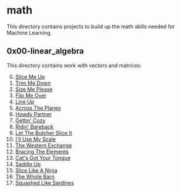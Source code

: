 # math
This directory contains projects to build up the math skills needed for Machine Learning.

## 0x00-linear_algebra
This directory contains work with vectors and matrices:

0. [Slice Me Up](/math/0x00-linear_algebra/0-slice_me_up.py)
1. [Trim Me Down](/math/0x00-linear_algebra/1-trim_me_down.py)
2. [Size Me Please](/math/0x00-linear_algebra/2-size_me_please.py)
3. [Flip Me Over](/math/0x00-linear_algebra/3-flip_me_over.py)
4. [Line Up](/math/0x00-linear_algebra/4-line_up.py)
5. [Across The Planes](/math/0x00-linear_algebra/5-across_the_planes.py)
6. [Howdy Partner](/math/0x00-linear_algebra/6-howdy_partner.py)
7. [Gettin' Cozy](/math/0x00-linear_algebra/7-gettin_cozy.py)
8. [Ridin' Bareback](/math/0x00-linear_algebra/8-ridin_bareback.py)
9. [Let The Butcher Slice It](/math/0x00-linear_algebra/9-let_the_butcher_slice_it.py)
10. [I'll Use My Scale](/math/0x00-linear_algebra/10-ill_use_my_scale.py)
11. [The Western Exchange](/math/0x00-linear_algebra/11-the_western_exchange.py)
12. [Bracing The Elements](/math/0x00-linear_algebra/12-bracin_the_elements.py)
13. [Cat's Got Your Tongue](/math/0x00-linear_algebra/13-cats_got_your_tongue.py)
14. [Saddle Up](/math/0x00-linear_algebra/14-saddle_up.py)
15. [Slice Like A Ninja](/math/0x00-linear_algebra/100-slice_like_a_ninja.py)
16. [The Whole Barn](/math/0x00-linear_algebra/101-the_whole_barn.py)
17. [Squashed Like Sardines](/math/0x00-linear_algebra/102-squashed_like_sardines.py)
